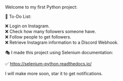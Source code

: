 Welcome to my first Python project:

🎈  To-Do List:

❌ Login on Instagram. <br>
❌ Check how many followers someone have. <br>
❌ Follow people to get followers. <br>
❌ Retrieve Instagram information to a Discord Webhook. <br>


🎭 I made this project using Selenium documentation:

✅ https://selenium-python.readthedocs.io/

I will make more soon, star it to get notifications.

